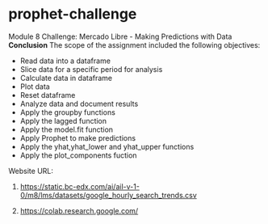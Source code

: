 # prophet-challenge
Module 8 Challenge: Mercado Libre - Making Predictions with Data
**Conclusion**
The scope of the assignment included the following objectives:
- Read data into a dataframe
- Slice data for a specific period for analysis
- Calculate data in dataframe
- Plot data
- Reset dataframe
- Analyze data and document results
- Apply the groupby functions
- Apply the lagged function
- Apply the model.fit function
- Apply Prophet to make predictions
- Apply the yhat,yhat_lower and yhat_upper functions
- Apply the plot_components fuction

Website URL:
1. https://static.bc-edx.com/ai/ail-v-1-0/m8/lms/datasets/google_hourly_search_trends.csv

2. https://colab.research.google.com/